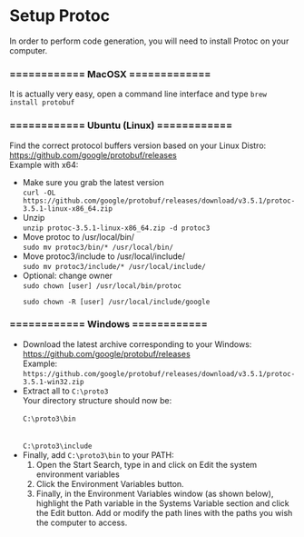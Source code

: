 <h1>Setup Protoc</h1>
In order to perform code generation, you will need to install Protoc on your computer.
<h3>============ MacOSX =============</h2>
It is actually very easy, open a command line interface and type <code>brew install protobuf</code>
<h3>============ Ubuntu (Linux) ============</h3>
Find the correct protocol buffers version based on your Linux Distro: <a href="https://github.com/google/protobuf/releases">https://github.com/google/protobuf/releases</a>
<br />
Example with x64:
<ul>
<li>
Make sure you grab the latest version<br />
<code>curl -OL https://github.com/google/protobuf/releases/download/v3.5.1/protoc-3.5.1-linux-x86_64.zip</code>
</li>
<li>
Unzip<br/>
<code>unzip protoc-3.5.1-linux-x86_64.zip -d protoc3</code>
</li>
<li>Move protoc to /usr/local/bin/<br />
<code>sudo mv protoc3/bin/* /usr/local/bin/</code>
<li>
Move protoc3/include to /usr/local/include/<br />
<code>sudo mv protoc3/include/* /usr/local/include/</code>
</li>
<li>
Optional: change owner<br />
<code>sudo chown [user] /usr/local/bin/protoc<br />
sudo chown -R [user] /usr/local/include/google</code>
</li>
</ul>
<h3>============ Windows ============</h3>
<ul>
<li>
Download the latest archive corresponding to your Windows: <a href="https://github.com/google/protobuf/releases">https://github.com/google/protobuf/releases</a>
<br />
Example:
<code>https://github.com/google/protobuf/releases/download/v3.5.1/protoc-3.5.1-win32.zip</code>
</li>
<li>
Extract all to <code>C:\proto3</code></br>
Your directory structure should now be:<br />
<code>
C:\proto3\bin
</code>
<br/>
<code>
C:\proto3\include
</code>
</li>
<li>
Finally, add <code>C:\proto3\bin</code> to your PATH:
<ol>
<li>
Open the Start Search, type in and click on Edit the system environment variables
</li>
<li>
Click the Environment Variables button.
</li>
<li>
Finally, in the Environment Variables window (as shown below), highlight the Path variable in the Systems Variable section and click the Edit button. Add or modify the path lines with the paths you wish the computer to access.<br />
</li>
</ol>
</li>
</ul>
